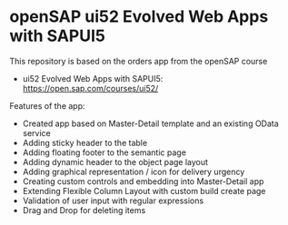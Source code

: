 # openSAP ui52 Evolved Web Apps with SAPUI5

This repository is based on the orders app from the openSAP course

* ui52 Evolved Web Apps with SAPUI5: https://open.sap.com/courses/ui52/


Features of the app:

* Created app based on Master-Detail template and an existing OData service
* Adding sticky header to the table
* Adding floating footer to the semantic page
* Adding dynamic header to the object page layout
* Adding graphical representation / icon for delivery urgency
* Creating custom controls and embedding into Master-Detail app
* Extending Flexible Column Layout with custom build create page
* Validation of user input with regular expressions
* Drag and Drop for deleting items

